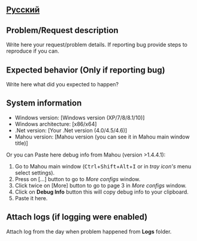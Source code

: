 ## [Русский](https://github.com/BladeMight/Mahou/blob/master/.github/ISSUE_TEMPLATE_RU.md)

## Problem/Request description

Write here your request/problem details. 
If reporting bug provide steps to reproduce if you can.

## Expected behavior (Only if reporting bug)

Write here what did you expected to happen?

## System information

- Windows version: [Windows version (XP/7/8/8.1/10)]
- Windows architecture: [x86/x64]
- .Net version: [Your .Net version (4.0/4.5/4.6)]
- Mahou version: [Mahou version (you can see it in Mahou main window title)]

Or you can Paste here debug info from Mahou (version >1.4.4.1):

1. Go to Mahou main window (<kbd>Ctrl</kbd>+<kbd>Shift</kbd>+<kbd>Alt</kbd>+<kbd>I</kbd> or in *tray icon's* menu select settings).
2. Press on [...] button to go to *More configs* window.
3. Click twice on [More] button to go to page 3 in *More configs* window.
4. Click on **Debug Info** button this will copy debug info to your clipboard.
5. Paste it here.

## Attach logs (if logging were enabled)

Attach log from the day when problem happened from **Logs** folder.
